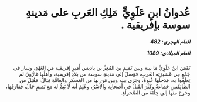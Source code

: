 <h1 dir="rtl">عُدوانُ ابنِ عَلَوِيٍّ  مَلِكِ العَربِ على مَدينةِ سوسة بإفريقية  .</h1>

<h5 dir="rtl">العام الهجري:  482

العام الميلادي: 1089

</h5>

<p dir="rtl">نَقَضَ ابنُ عَلَوِيٍّ ما بينه وبين تَميمِ بن المُعِزِّ بن باديس أَميرِ إفريقية من العَهْدِ، وسار في جَمْعٍ مِن عَشيرَتِه العَربِ، فوَصلَ إلى مَدينةِ سوسة من بلادِ إفريقية، وأَهلُها غارُّونَ لم يَعلَموا به، فدَخلَها عُنوةً، وجَرَى بينه وبين مَن بها من العَسكرِ والعامَّةِ قِتالٌ، فقُتِلَ من الطَّائِفَتينِ جَماعةٌ وكَثُرَ القَتلُ في أَصحابِه والأَسْرُ، وعَلِمَ أنه لا يَتِمُّ له مع تَميمٍ حَالٌ، ففارَقَها، وخَرجَ منها إلى حِلَّتَهُ من الصَّحراءِ.</p></br>
